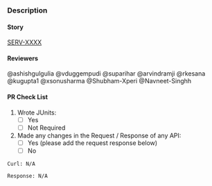 ### Description

#### Story
[SERV-XXXX](https://jira.xperi.com/browse/SERV-XXXX)
#### Reviewers
@ashishgulgulia @vduggempudi @suparihar @arvindramji @rkesana @kugupta1 @xsonusharma @Shubham-Xperi @Navneet-Singhh
#### PR Check List
1. Wrote JUnits: 
   - [ ] Yes 
   - [ ] Not Required
2. Made any changes in the Request / Response of any API:
   - [ ] Yes (please add the request response below)
   - [ ] No
```
Curl: N/A
```
```
Response: N/A
```